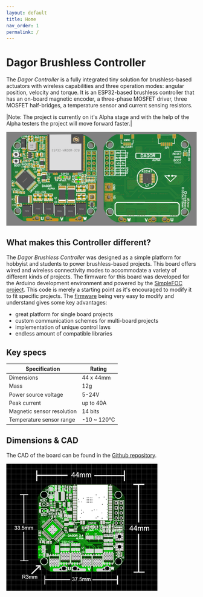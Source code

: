 ```yaml
---
layout: default
title: Home
nav_order: 1
permalink: /
---
```


<link rel="icon" href="favicon.ico" type="image/x-icon" />

# **Dagor Brushless Controller**

The *Dagor Controller* is a fully integrated tiny solution for brushless-based actuators with wireless capabilities and three operation modes: angular position, velocity and torque. It is an ESP32-based brushless controller that has an on-board magnetic encoder, a three-phase MOSFET driver, three MOSFET half-bridges, a temperature sensor and current sensing resistors.

|Note: The project is currently on it's Alpha stage and with the help of the Alpha testers the project will move forward faster.|

![DagorBoard](Images/DagorAlpha.png)

## What makes this Controller different?

The *Dagor Brushless Controller* was designed as a simple platform for hobbyist and students to power brushless-based projects. This board offers wired and wireless connectivity modes to accommodate a variety of different kinds of projects. The firmware for this board was developed for the Arduino development environment and powered by the [SimpleFOC project](https://www.simplefoc.com/). This code is merely a starting point as it's encouraged to modify it to fit specific projects. The [firmware](firmware) being very easy to modify and understand gives some key advantages:
- great platform for single board projects
- custom communication schemes for multi-board projects
- implementation of unique control laws
- endless amount of compatible libraries

## Key specs

| Specification    | Rating          |
| ------------- |-------------|
| Dimensions      | 44 x 44mm |
| Mass    | 12g |
| Power source voltage      | 5-24V |
| Peak current   | up to 40A |
| Magnetic sensor resolution | 14 bits |
| Temperature sensor range | -10 ~ 120°C |

## Dimensions & CAD

The CAD of the board can be found in the [Github repository](https://github.com/byDagor/Dagor-Brushless-Controller/).

<img src="Images/dagor_dimensions.png" width=400>
